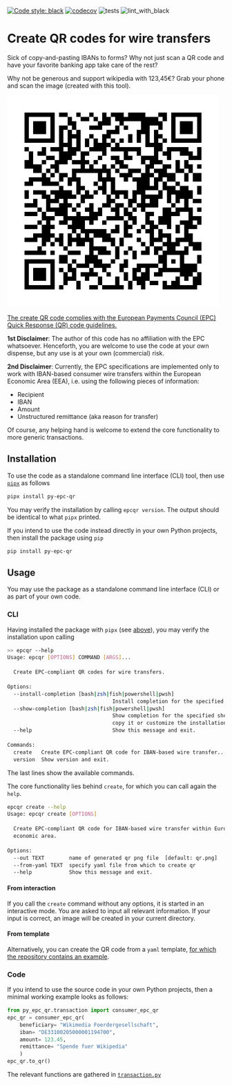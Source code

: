 [![Code style: black](https://img.shields.io/badge/code%20style-black-000000.svg)](https://github.com/psf/black)
[![codecov](https://codecov.io/gh/timueh/py-epc-qr/branch/main/graph/badge.svg?token=LMQKVGWT2W)](https://codecov.io/gh/timueh/py-epc-qr)
![tests](https://github.com/timueh/py-epc-qr/actions/workflows/pytest.yml/badge.svg)
![lint_with_black](https://github.com/timueh/py-epc-qr/actions/workflows/black.yml/badge.svg)

# Create QR codes for wire transfers

Sick of copy-and-pasting IBANs to forms?
Why not just scan a QR code and have your favorite banking app take care of the rest?

Why not be generous and support wikipedia with 123,45€?
Grab your phone and scan the image (created with this tool).

![Support Wikipedia with 123,45 €](tests/data/qr_version_002.png "Support Wikipedia with 123,45 €")

[The create QR code complies with the European Payments Council (EPC) Quick Response (QR) code guidelines.](https://en.wikipedia.org/wiki/EPC_QR_code)

**1st Disclaimer**: The author of this code has no affiliation with the EPC whatsoever.
Henceforth, you are welcome to use the code at your own dispense, but any use is at your own (commercial) risk.

**2nd Disclaimer**: Currently, the EPC specifications are implemented only to work with IBAN-based consumer wire transfers within the European Economic Area (EEA), i.e. using the following pieces of information:

- Recipient
- IBAN
- Amount
- Unstructured remittance (aka reason for transfer)

Of course, any helping hand is welcome to extend the core functionality to more generic transactions.

## Installation

To use the code as a standalone command line interface (CLI) tool, then use [`pipx`](https://pypa.github.io/pipx/) as follows

```bash
pipx install py-epc-qr
```

You may verify the installation by calling `epcqr version`.
The output should be identical to what `pipx` printed.

If you intend to use the code instead directly in your own Python projects, then install the package using `pip`

```bash
pip install py-epc-qr
```


## Usage

You may use the package as a standalone command line interface (CLI) or as part of your own code.

### CLI

Having installed the package with `pipx` (see [above](#installation)), you may verify the installation upon calling

```bash
>> epcqr --help
Usage: epcqr [OPTIONS] COMMAND [ARGS]...

  Create EPC-compliant QR codes for wire transfers.

Options:
  --install-completion [bash|zsh|fish|powershell|pwsh]
                                  Install completion for the specified shell.
  --show-completion [bash|zsh|fish|powershell|pwsh]
                                  Show completion for the specified shell, to
                                  copy it or customize the installation.
  --help                          Show this message and exit.

Commands:
  create   Create EPC-compliant QR code for IBAN-based wire transfer...
  version  Show version and exit.
```

The last lines show the available commands.

The core functionality lies behind `create`, for which you can call again the `help`.

```bash
epcqr create --help     
Usage: epcqr create [OPTIONS]

  Create EPC-compliant QR code for IBAN-based wire transfer within European
  economic area.

Options:
  --out TEXT        name of generated qr png file  [default: qr.png]
  --from-yaml TEXT  specify yaml file from which to create qr
  --help            Show this message and exit.
```

#### From interaction

If you call the `create` command without any options, it is started in an interactive mode.
You are asked to input all relevant information.
If your input is correct, an image will be created in your current directory.

#### From template

Alternatively, you can create the QR code from a `yaml` template, [for which the repository contains an example](template.yaml).

### Code

If you intend to use the source code in your own Python projects, then a minimal working example looks as follows:

```python
from py_epc_qr.transaction import consumer_epc_qr
epc_qr = consumer_epc_qr(
    beneficiary= "Wikimedia Foerdergesellschaft",
    iban= "DE33100205000001194700",
    amount= 123.45,
    remittance= "Spende fuer Wikipedia"
    )
epc_qr.to_qr()
```

The relevant functions are gathered in [`transaction.py`](py_epc_qr/transaction.py)

